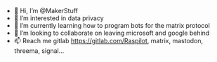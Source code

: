 - 👋 Hi, I’m @MakerStuff
- 👀 I’m interested in data privacy
- 🌱 I’m currently learning how to program bots for the matrix protocol
- 💞️ I’m looking to collaborate on leaving microsoft and google behind
- 📫 Reach me gitlab https://gitlab.com/Raspilot, matrix, mastodon, threema, signal…
